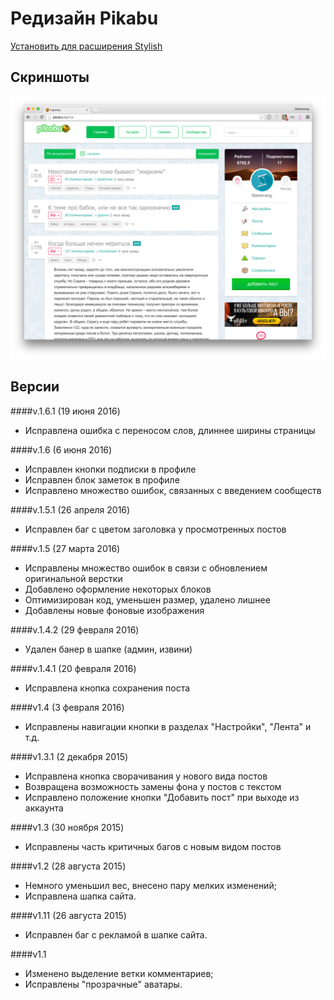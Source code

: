 # Редизайн Pikabu
[Установить для расширения Stylish](https://userstyles.org/styles/117438)
## Скриншоты
![alt tag](https://github.com/Staremang/New-Pikabu-Design/blob/master/Screenshots/Screenshot-1.png?raw=true)

## Версии
####v.1.6.1 (19 июня 2016)
 - Исправлена ошибка с переносом слов, длиннее ширины страницы

####v.1.6 (6 июня 2016)
 - Исправлен кнопки подписки в профиле
 - Исправлен блок заметок в профиле
 - Исправлено множество ошибок, связанных с введением сообществ

####v.1.5.1 (26 апреля 2016)
 - Исправлен баг с цветом заголовка у просмотренных постов

####v.1.5 (27 марта 2016)
 - Исправлены множество ошибок в связи с обновлением оригинальной верстки
 - Добавлено оформление некоторых блоков
 - Оптимизирован код, уменьшен размер, удалено лишнее
 - Добавлены новые фоновые изображения

####v.1.4.2 (29 февраля 2016)
 - Удален банер в шапке (админ, извини)

####v.1.4.1 (20 февраля 2016)
 - Исправлена кнопка сохранения поста

####v1.4 (3 февраля 2016)
 - Исправлены навигации кнопки в разделах "Настройки", "Лента" и т.д.

####v1.3.1 (2 декабря 2015)
 - Исправлена кнопка сворачивания у нового вида постов
 - Возвращена возможность замены фона у постов с текстом
 - Исправлено положение кнопки "Добавить пост" при выходе из аккаунта

####v1.3 (30 ноября 2015)
 - Исправлены часть критичных багов с новым видом постов

####v1.2 (28 августа 2015)
 - Немного уменьшил вес, внесено пару мелких изменений;
 - Исправлена шапка сайта.

####v1.11 (26 августа 2015)
 - Исправлен баг с рекламой в шапке сайта.

####v1.1
 - Изменено выделение ветки комментариев;
 - Исправлены "прозрачные" аватары.